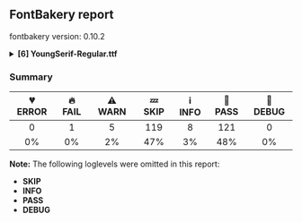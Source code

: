## FontBakery report

fontbakery version: 0.10.2

<details><summary><b>[6] YoungSerif-Regular.ttf</b></summary><div><details><summary>🔥 <b>FAIL:</b> Check if the vertical metrics of a family are similar to the same family hosted on Google Fonts. (<a href="https://font-bakery.readthedocs.io/en/stable/fontbakery/profiles/googlefonts.html#com.google.fonts/check/vertical_metrics_regressions">com.google.fonts/check/vertical_metrics_regressions</a>)</summary><div>


* 🔥 **FAIL** Young Serif Regular: OS/2 sTypoAscender is 930 when it should be 1046 [code: bad-typo-ascender]
* 🔥 **FAIL** Young Serif Regular: OS/2 sTypoDescender is -275 when it should be -366 [code: bad-typo-descender]
* 🔥 **FAIL** Young Serif Regular: hhea Ascender is 930 when it should be 1046 [code: bad-hhea-ascender]
* 🔥 **FAIL** Young Serif Regular: hhea Descender is -275 when it should be -366 [code: bad-hhea-descender]
</div></details><details><summary>⚠ <b>WARN:</b> Check for codepoints not covered by METADATA subsets. (<a href="https://font-bakery.readthedocs.io/en/stable/fontbakery/profiles/googlefonts.html#com.google.fonts/check/metadata/unreachable_subsetting">com.google.fonts/check/metadata/unreachable_subsetting</a>)</summary><div>


* ⚠ **WARN** The following codepoints supported by the font are not covered by
    any subsets defined in the font's metadata file, and will never
    be served. You can solve this by either manually adding additional
    subset declarations to METADATA.pb, or by editing the glyphset
    definitions.

 * U+02BD MODIFIER LETTER REVERSED COMMA: not included in any glyphset definition
 * U+02BE MODIFIER LETTER RIGHT HALF RING: not included in any glyphset definition
 * U+02BF MODIFIER LETTER LEFT HALF RING: not included in any glyphset definition
 * U+02C7 CARON: try adding one of: canadian-aboriginal, tifinagh, yi
 * U+02C8 MODIFIER LETTER VERTICAL LINE: not included in any glyphset definition
 * U+02CA MODIFIER LETTER ACUTE ACCENT: not included in any glyphset definition
 * U+02CB MODIFIER LETTER GRAVE ACCENT: not included in any glyphset definition
 * U+02CC MODIFIER LETTER LOW VERTICAL LINE: not included in any glyphset definition
 * U+02D8 BREVE: try adding one of: canadian-aboriginal, yi
 * U+02D9 DOT ABOVE: try adding one of: canadian-aboriginal, yi
 * U+02DB OGONEK: try adding one of: canadian-aboriginal, yi
 * U+02DD DOUBLE ACUTE ACCENT: not included in any glyphset definition
 * U+0302 COMBINING CIRCUMFLEX ACCENT: try adding one of: tifinagh, math, cherokee, coptic
 * U+0306 COMBINING BREVE: try adding one of: old-permic, tifinagh
 * U+0307 COMBINING DOT ABOVE: try adding one of: old-permic, coptic, tai-le, malayalam, tifinagh, canadian-aboriginal, syriac, math
 * U+030A COMBINING RING ABOVE: try adding syriac
 * U+030B COMBINING DOUBLE ACUTE ACCENT: try adding one of: cherokee, osage
 * U+030C COMBINING CARON: try adding one of: cherokee, tai-le
 * U+0312 COMBINING TURNED COMMA ABOVE: not included in any glyphset definition
 * U+0326 COMBINING COMMA BELOW: not included in any glyphset definition
 * U+0327 COMBINING CEDILLA: not included in any glyphset definition
 * U+0328 COMBINING OGONEK: not included in any glyphset definition
 * U+032E COMBINING BREVE BELOW: try adding syriac
 * U+0330 COMBINING TILDE BELOW: try adding one of: syriac, cherokee, math
 * U+0331 COMBINING MACRON BELOW: try adding one of: cherokee, tifinagh, syriac, gothic, caucasian-albanian
 * U+0394 GREEK CAPITAL LETTER DELTA: try adding one of: elbasan, greek, math
 * U+03A9 GREEK CAPITAL LETTER OMEGA: try adding one of: elbasan, greek, math
 * U+03BC GREEK SMALL LETTER MU: try adding one of: greek, math
 * U+03C0 GREEK SMALL LETTER PI: try adding one of: greek, math, yi
 * U+1EA0 LATIN CAPITAL LETTER A WITH DOT BELOW: try adding vietnamese
 * U+1EA1 LATIN SMALL LETTER A WITH DOT BELOW: try adding vietnamese
 * U+1EB8 LATIN CAPITAL LETTER E WITH DOT BELOW: try adding vietnamese
 * U+1EB9 LATIN SMALL LETTER E WITH DOT BELOW: try adding vietnamese
 * U+1EBC LATIN CAPITAL LETTER E WITH TILDE: try adding vietnamese
 * U+1EBD LATIN SMALL LETTER E WITH TILDE: try adding vietnamese
 * U+1ECA LATIN CAPITAL LETTER I WITH DOT BELOW: try adding vietnamese
 * U+1ECB LATIN SMALL LETTER I WITH DOT BELOW: try adding vietnamese
 * U+1ECC LATIN CAPITAL LETTER O WITH DOT BELOW: try adding vietnamese
 * U+1ECD LATIN SMALL LETTER O WITH DOT BELOW: try adding vietnamese
 * U+1EE4 LATIN CAPITAL LETTER U WITH DOT BELOW: try adding vietnamese
 * U+1EE5 LATIN SMALL LETTER U WITH DOT BELOW: try adding vietnamese
 * U+2007 FIGURE SPACE: not included in any glyphset definition
 * U+2008 PUNCTUATION SPACE: not included in any glyphset definition
 * U+200A HAIR SPACE: not included in any glyphset definition
 * U+2010 HYPHEN: try adding one of: syloti-nagri, coptic, yi, kaithi, kharoshthi, kayah-li, cham, lisu, sundanese, sora-sompeng
 * U+2012 FIGURE DASH: not included in any glyphset definition
 * U+2015 HORIZONTAL BAR: try adding adlam
 * U+2021 DOUBLE DAGGER: try adding adlam
 * U+2030 PER MILLE SIGN: try adding adlam
 * U+2070 SUPERSCRIPT ZERO: not included in any glyphset definition
 * U+2075 SUPERSCRIPT FIVE: not included in any glyphset definition
 * U+2076 SUPERSCRIPT SIX: not included in any glyphset definition
 * U+2077 SUPERSCRIPT SEVEN: not included in any glyphset definition
 * U+2078 SUPERSCRIPT EIGHT: not included in any glyphset definition
 * U+2079 SUPERSCRIPT NINE: not included in any glyphset definition
 * U+2080 SUBSCRIPT ZERO: not included in any glyphset definition
 * U+2081 SUBSCRIPT ONE: not included in any glyphset definition
 * U+2082 SUBSCRIPT TWO: not included in any glyphset definition
 * U+2083 SUBSCRIPT THREE: not included in any glyphset definition
 * U+2084 SUBSCRIPT FOUR: not included in any glyphset definition
 * U+2085 SUBSCRIPT FIVE: not included in any glyphset definition
 * U+2086 SUBSCRIPT SIX: not included in any glyphset definition
 * U+2087 SUBSCRIPT SEVEN: not included in any glyphset definition
 * U+2088 SUBSCRIPT EIGHT: not included in any glyphset definition
 * U+2089 SUBSCRIPT NINE: not included in any glyphset definition
 * U+2105 CARE OF: not included in any glyphset definition
 * U+2106 CADA UNA: not included in any glyphset definition
 * U+2116 NUMERO SIGN: try adding cyrillic
 * U+2126 OHM SIGN: not included in any glyphset definition
 * U+212E ESTIMATED SYMBOL: not included in any glyphset definition
 * U+21E7 UPWARDS WHITE ARROW: try adding symbols
 * U+2202 PARTIAL DIFFERENTIAL: try adding math
 * U+2205 EMPTY SET: try adding math
 * U+2206 INCREMENT: try adding math
 * U+220F N-ARY PRODUCT: try adding math
 * U+2211 N-ARY SUMMATION: try adding math
 * U+2219 BULLET OPERATOR: try adding one of: tai-tham, math, yi, symbols
 * U+221A SQUARE ROOT: try adding math
 * U+221E INFINITY: try adding math
 * U+222B INTEGRAL: try adding math
 * U+2248 ALMOST EQUAL TO: try adding math
 * U+2260 NOT EQUAL TO: try adding math
 * U+2264 LESS-THAN OR EQUAL TO: try adding math
 * U+2265 GREATER-THAN OR EQUAL TO: try adding math
 * U+2317 VIEWDATA SQUARE: try adding symbols
 * U+2318 PLACE OF INTEREST SIGN: try adding symbols
 * U+2325 OPTION KEY: try adding symbols
 * U+25A0 BLACK SQUARE: try adding symbols
 * U+25A1 WHITE SQUARE: try adding symbols
 * U+25B2 BLACK UP-POINTING TRIANGLE: try adding symbols
 * U+25B3 WHITE UP-POINTING TRIANGLE: try adding one of: math, symbols
 * U+25B6 BLACK RIGHT-POINTING TRIANGLE: try adding symbols
 * U+25B7 WHITE RIGHT-POINTING TRIANGLE: try adding one of: math, symbols
 * U+25BC BLACK DOWN-POINTING TRIANGLE: try adding symbols
 * U+25BD WHITE DOWN-POINTING TRIANGLE: try adding one of: math, symbols
 * U+25C0 BLACK LEFT-POINTING TRIANGLE: try adding symbols
 * U+25C1 WHITE LEFT-POINTING TRIANGLE: try adding one of: math, symbols
 * U+25C6 BLACK DIAMOND: try adding symbols
 * U+25C7 WHITE DIAMOND: try adding symbols
 * U+25CA LOZENGE: try adding one of: math, symbols
 * U+25CB WHITE CIRCLE: try adding symbols
 * U+25CC DOTTED CIRCLE: try adding one of: mandaic, batak, khmer, chakma, tibetan, mongolian, grantha, zanabazar-square, newa, rejang, kayah-li, syriac, math, caucasian-albanian, hanifi-rohingya, tai-viet, kannada, cham, psalter-pahlavi, new-tai-lue, telugu, devanagari, phags-pa, khudawadi, tifinagh, oriya, duployan, masaram-gondi, malayalam, siddham, wancho, mende-kikakui, lao, tamil, coptic, thai, elbasan, meetei-mayek, hanunoo, manichaean, sundanese, buhid, syloti-nagri, sogdian, tai-le, mahajani, takri, soyombo, lepcha, sinhala, kaithi, kharoshthi, osage, thaana, tirhuta, gunjala-gondi, dogra, yi, sharada, bengali, limbu, nko, bhaiksuki, khojki, hebrew, ahom, pahawh-hmong, symbols, music, modi, marchen, old-permic, gujarati, myanmar, miao, tagalog, balinese, tagbanwa, brahmi, buginese, gurmukhi, adlam, bassa-vah, javanese
 * U+25CF BLACK CIRCLE: try adding symbols
 * U+2B1B BLACK LARGE SQUARE: try adding symbols
 * U+2B1C WHITE LARGE SQUARE: try adding symbols
 * U+2B98 THREE-D TOP-LIGHTED LEFTWARDS EQUILATERAL ARROWHEAD: try adding symbols
 * U+2B99 THREE-D RIGHT-LIGHTED UPWARDS EQUILATERAL ARROWHEAD: try adding symbols
 * U+2B9A THREE-D TOP-LIGHTED RIGHTWARDS EQUILATERAL ARROWHEAD: try adding symbols
 * U+2B9B THREE-D LEFT-LIGHTED DOWNWARDS EQUILATERAL ARROWHEAD: try adding symbols
 * U+2B9C BLACK LEFTWARDS EQUILATERAL ARROWHEAD: try adding symbols
 * U+2B9D BLACK UPWARDS EQUILATERAL ARROWHEAD: try adding symbols
 * U+2B9E BLACK RIGHTWARDS EQUILATERAL ARROWHEAD: try adding symbols
 * U+2B9F BLACK DOWNWARDS EQUILATERAL ARROWHEAD: try adding symbols
 * U+E133 : not included in any glyphset definition
 * U+E134 : not included in any glyphset definition
 * U+FB00 LATIN SMALL LIGATURE FF: not included in any glyphset definition
 * U+FB01 LATIN SMALL LIGATURE FI: not included in any glyphset definition
 * U+FB02 LATIN SMALL LIGATURE FL: not included in any glyphset definition
 * U+FB03 LATIN SMALL LIGATURE FFI: not included in any glyphset definition
 * U+FB04 LATIN SMALL LIGATURE FFL: not included in any glyphset definition

Or you can add the above codepoints to one of the subsets supported by the font: `latin`, `latin-ext` [code: unreachable-subsetting]
</div></details><details><summary>⚠ <b>WARN:</b> Glyphs are similiar to Google Fonts version? (<a href="https://font-bakery.readthedocs.io/en/stable/fontbakery/profiles/googlefonts.html#com.google.fonts/check/production_glyphs_similarity">com.google.fonts/check/production_glyphs_similarity</a>)</summary><div>


* ⚠ **WARN** Following glyphs differ greatly from Google Fonts version:
	* .notdef
	* A
	* AE
	* AEacute
	* Aacute
	* Abreve
	* Acircumflex
	* Adieresis
	* Agrave
	* Amacron
	* Aogonek
	* Aring
	* Aringacute
	* Atilde
	* B
	* C
	* Cacute
	* Ccaron
	* Ccedilla
	* Ccircumflex
	* Cdotaccent
	* D
	* Dcaron
	* Dcroat
	* Dmacronbelow
	* E
	* Eacute
	* Ebreve
	* Ecaron
	* Ecircumflex
	* Edieresis
	* Edotaccent
	* Egrave
	* Emacron
	* Eng
	* Eogonek
	* Eth
	* Euro
	* F
	* G
	* Gbreve
	* Gcaron
	* Gcircumflex
	* Gdotaccent
	* H
	* Hbar
	* Hcircumflex
	* I
	* IJ
	* Iacute
	* Ibreve
	* Icircumflex
	* Idieresis
	* Idotaccent
	* Igrave
	* Imacron
	* Iogonek
	* Itilde
	* J
	* Jcircumflex
	* K
	* L
	* Lacute
	* Lcaron
	* Ldot
	* Lmacronbelow
	* Lslash
	* M
	* N
	* Nacute
	* Ncaron
	* Nmacronbelow
	* Ntilde
	* O
	* OE
	* Oacute
	* Obreve
	* Ocircumflex
	* Odieresis
	* Ograve
	* Ohungarumlaut
	* Omacron
	* Oslash
	* Oslashacute
	* Otilde
	* P
	* Q
	* R
	* Racute
	* Rcaron
	* Rmacronbelow
	* S
	* Sacute
	* Scaron
	* Scedilla
	* Scircumflex
	* T
	* Tbar
	* Tcaron
	* Thorn
	* Tmacronbelow
	* U
	* Uacute
	* Ubreve
	* Ucircumflex
	* Udieresis
	* Ugrave
	* Uhungarumlaut
	* Umacron
	* Uogonek
	* Uring
	* Utilde
	* V
	* W
	* Wacute
	* Wcircumflex
	* Wdieresis
	* Wgrave
	* X
	* Y
	* Yacute
	* Ycircumflex
	* Ydieresis
	* Ygrave
	* Z
	* Zacute
	* Zcaron
	* Zdotaccent
	* a
	* aacute
	* abreve
	* acircumflex
	* adieresis
	* ae
	* aeacute
	* agrave
	* amacron
	* ampersand
	* aogonek
	* approxequal
	* aring
	* aringacute
	* asciicircum
	* asciitilde
	* asterisk
	* at
	* atilde
	* b
	* backslash
	* bar
	* braceleft
	* braceright
	* bracketleft
	* bracketright
	* breve
	* brokenbar
	* bullet
	* c
	* cacute
	* caron
	* ccaron
	* ccedilla
	* ccircumflex
	* cdotaccent
	* cedilla
	* cent
	* circle
	* circumflex
	* colon
	* comma
	* copyright
	* currency
	* d
	* dagger
	* daggerdbl
	* dcaron
	* dcroat
	* degree
	* dieresis
	* divide
	* dmacronbelow
	* dollar
	* dotlessi
	* e
	* eacute
	* ebreve
	* ecaron
	* ecircumflex
	* edieresis
	* edotaccent
	* egrave
	* eight
	* eight.dnom
	* eight.lf
	* eight.numr
	* eight.tf
	* eight.tosf
	* ellipsis
	* emacron
	* emdash
	* emptyset
	* endash
	* eng
	* eogonek
	* equal
	* estimated
	* eth
	* exclam
	* exclamdown
	* f
	* f_f
	* f_f_i
	* f_f_ij
	* f_f_l
	* f_i
	* f_l
	* figuredash
	* filledbox
	* five
	* five.dnom
	* five.lf
	* five.numr
	* five.tf
	* five.tosf
	* florin
	* four
	* four.dnom
	* four.lf
	* four.numr
	* four.tf
	* four.tosf
	* fraction
	* g
	* gbreve
	* gcaron
	* gcircumflex
	* gdotaccent
	* germandbls
	* greater
	* greaterequal
	* guillemotleft
	* guillemotright
	* guilsinglleft
	* guilsinglright
	* h
	* hbar
	* hcircumflex
	* hungarumlaut
	* hyphen
	* i
	* i.loclTRK
	* iacute
	* ibreve
	* icircumflex
	* idieresis
	* igrave
	* ij
	* imacron
	* infinity
	* integral
	* iogonek
	* itilde
	* j
	* jcircumflex
	* k
	* kgreenlandic
	* l
	* lacute
	* lcaron
	* ldot
	* less
	* lessequal
	* lmacronbelow
	* logicalnot
	* lozenge
	* lslash
	* m
	* minus
	* multiply
	* n
	* nacute
	* napostrophe
	* ncaron
	* nine
	* nine.dnom
	* nine.lf
	* nine.numr
	* nine.tf
	* nine.tosf
	* nmacronbelow
	* notequal
	* ntilde
	* numbersign
	* o
	* oacute
	* obreve
	* ocircumflex
	* odieresis
	* oe
	* ogonek
	* ograve
	* ohungarumlaut
	* omacron
	* one
	* one.dnom
	* one.lf
	* one.numr
	* one.tf
	* one.tosf
	* onehalf
	* onequarter
	* ordfeminine
	* ordmasculine
	* oslash
	* oslashacute
	* otilde
	* p
	* paragraph
	* parenleft
	* parenright
	* partialdiff
	* percent
	* perthousand
	* pi
	* plus
	* plusminus
	* product
	* q
	* question
	* questiondown
	* quotedbl
	* quotedblbase
	* quotedblleft
	* quotedblright
	* quoteleft
	* quoteright
	* quotesinglbase
	* r
	* racute
	* radical
	* rcaron
	* registered
	* ring
	* rmacronbelow
	* s
	* sacute
	* scaron
	* scedilla
	* scircumflex
	* second
	* section
	* semicolon
	* seven
	* seven.dnom
	* seven.lf
	* seven.numr
	* seven.tf
	* seven.tosf
	* six
	* six.dnom
	* six.lf
	* six.numr
	* six.tf
	* six.tosf
	* slash
	* sterling
	* summation
	* t
	* tbar
	* tcaron
	* thorn
	* three
	* three.dnom
	* three.lf
	* three.numr
	* three.tf
	* three.tosf
	* threequarters
	* tilde
	* tildecomb
	* tmacronbelow
	* trademark
	* triagdn
	* triagup
	* two
	* two.dnom
	* two.lf
	* two.numr
	* two.tf
	* two.tosf
	* u
	* uacute
	* ubreve
	* ucircumflex
	* udieresis
	* ugrave
	* uhungarumlaut
	* umacron
	* underscore
	* uni004A0301
	* uni006A0301
	* uni00B2
	* uni00B3
	* uni00B5
	* uni00B9
	* uni0122
	* uni0123
	* uni0136
	* uni0137
	* uni013B
	* uni013C
	* uni0145
	* uni0146
	* uni0156
	* uni0157
	* uni0162
	* uni0163
	* uni018F
	* uni019D
	* uni01EA
	* uni01EB
	* uni0218
	* uni0219
	* uni021A
	* uni021B
	* uni0232
	* uni0233
	* uni0237
	* uni0259
	* uni0272
	* uni0302
	* uni0306
	* uni0308
	* uni030A
	* uni030B
	* uni030C
	* uni0327
	* uni0328
	* uni032E
	* uni0394
	* uni03A9
	* uni03BC
	* uni1E08
	* uni1E09
	* uni1E0C
	* uni1E0D
	* uni1E14
	* uni1E15
	* uni1E16
	* uni1E17
	* uni1E1C
	* uni1E1D
	* uni1E20
	* uni1E21
	* uni1E24
	* uni1E25
	* uni1E2A
	* uni1E2B
	* uni1E2E
	* uni1E2F
	* uni1E36
	* uni1E37
	* uni1E42
	* uni1E43
	* uni1E44
	* uni1E45
	* uni1E46
	* uni1E47
	* uni1E4C
	* uni1E4D
	* uni1E4E
	* uni1E4F
	* uni1E50
	* uni1E51
	* uni1E52
	* uni1E53
	* uni1E5A
	* uni1E5B
	* uni1E60
	* uni1E61
	* uni1E62
	* uni1E63
	* uni1E64
	* uni1E65
	* uni1E66
	* uni1E67
	* uni1E68
	* uni1E69
	* uni1E6C
	* uni1E6D
	* uni1E78
	* uni1E79
	* uni1E7A
	* uni1E7B
	* uni1E8E
	* uni1E8F
	* uni1E92
	* uni1E93
	* uni1E97
	* uni1E9E
	* uni1EA0
	* uni1EA1
	* uni1EB8
	* uni1EB9
	* uni1EBC
	* uni1EBD
	* uni1ECA
	* uni1ECB
	* uni1ECC
	* uni1ECD
	* uni1EE4
	* uni1EE5
	* uni1EF8
	* uni1EF9
	* uni2010
	* uni2015
	* uni2070
	* uni2074
	* uni2075
	* uni2076
	* uni2077
	* uni2078
	* uni2079
	* uni2080
	* uni2081
	* uni2082
	* uni2083
	* uni2084
	* uni2085
	* uni2086
	* uni2087
	* uni2088
	* uni2089
	* uni2105
	* uni2106
	* uni2113
	* uni2116
	* uni2126
	* uni21E7
	* uni2206
	* uni2215
	* uni2219
	* uni2317
	* uni2318
	* uni2325
	* uni25A1
	* uni25B3
	* uni25B6
	* uni25B7
	* uni25BD
	* uni25C0
	* uni25C1
	* uni25C6
	* uni25C7
	* uni25CF
	* uni2B1B
	* uni2B1C
	* uni2B98
	* uni2B99
	* uni2B9A
	* uni2B9B
	* uni2B9C
	* uni2B9D
	* uni2B9E
	* uni2B9F
	* uogonek
	* uring
	* utilde
	* v
	* w
	* wacute
	* wcircumflex
	* wdieresis
	* wgrave
	* x
	* y
	* yacute
	* ycircumflex
	* ydieresis
	* yen
	* ygrave
	* z
	* zacute
	* zcaron
	* zdotaccent
	* zero
	* zero.dnom
	* zero.dnom.zero
	* zero.lf
	* zero.lf.zero
	* zero.numr
	* zero.numr.zero
	* zero.tf
	* zero.tf.zero
	* zero.tosf
	* zero.tosf.zero and zero.zero
</div></details><details><summary>⚠ <b>WARN:</b> Is there kerning info for non-ligated sequences? (<a href="https://font-bakery.readthedocs.io/en/stable/fontbakery/profiles/googlefonts.html#com.google.fonts/check/kerning_for_non_ligated_sequences">com.google.fonts/check/kerning_for_non_ligated_sequences</a>)</summary><div>


* ⚠ **WARN** GPOS table lacks kerning info for the following non-ligated sequences:

	- f + f

	- f + i

	- i + f

	- f + l

	- l + f

	- i + l [code: lacks-kern-info]
</div></details><details><summary>⚠ <b>WARN:</b> Check if each glyph has the recommended amount of contours. (<a href="https://font-bakery.readthedocs.io/en/stable/fontbakery/profiles/universal.html#com.google.fonts/check/contour_count">com.google.fonts/check/contour_count</a>)</summary><div>


* ⚠ **WARN** This check inspects the glyph outlines and detects the total number of contours in each of them. The expected values are infered from the typical ammounts of contours observed in a large collection of reference font families. The divergences listed below may simply indicate a significantly different design on some of your glyphs. On the other hand, some of these may flag actual bugs in the font such as glyphs mapped to an incorrect codepoint. Please consider reviewing the design and codepoint assignment of these to make sure they are correct.

The following glyphs do not have the recommended number of contours:

	- Glyph name: aogonek	Contours detected: 3	Expected: 2

	- Glyph name: eogonek	Contours detected: 3	Expected: 2

	- Glyph name: Uogonek	Contours detected: 2	Expected: 1

	- Glyph name: uogonek	Contours detected: 2	Expected: 1

	- Glyph name: uni01EA	Contours detected: 3	Expected: 2

	- Glyph name: uni01EB	Contours detected: 3	Expected: 2

	- Glyph name: uni1E08	Contours detected: 3	Expected: 2

	- Glyph name: uni1E09	Contours detected: 3	Expected: 2

	- Glyph name: uni1E1C	Contours detected: 3	Expected: 2

	- Glyph name: uni1E1D	Contours detected: 4	Expected: 3

	- Glyph name: Uogonek	Contours detected: 2	Expected: 1

	- Glyph name: aogonek	Contours detected: 3	Expected: 2

	- Glyph name: eogonek	Contours detected: 3	Expected: 2

	- Glyph name: uni1E08	Contours detected: 3	Expected: 2

	- Glyph name: uni1E09	Contours detected: 3	Expected: 2

	- Glyph name: uni1E1C	Contours detected: 3	Expected: 2

	- Glyph name: uni1E1D	Contours detected: 4	Expected: 3

	- Glyph name: uogonek	Contours detected: 2	Expected: 1
 [code: contour-count]
</div></details><details><summary>⚠ <b>WARN:</b> Do outlines contain any jaggy segments? (<a href="https://font-bakery.readthedocs.io/en/stable/fontbakery/profiles/<Section: Outline Correctness Checks>.html#com.google.fonts/check/outline_jaggy_segments">com.google.fonts/check/outline_jaggy_segments</a>)</summary><div>


* ⚠ **WARN** The following glyphs have jaggy segments:

	* ae (U+00E6): L<<346.0,-9.0>--<356.0,73.0>>/B<<356.0,73.0>-<344.0,42.0>-<312.5,15.5>> = 14.208302348654348

	* aeacute (U+01FD): L<<346.0,-9.0>--<356.0,73.0>>/B<<356.0,73.0>-<344.0,42.0>-<312.5,15.5>> = 14.208302348654348 [code: found-jaggy-segments]
</div></details><br></div></details>

### Summary

| 💔 ERROR | 🔥 FAIL | ⚠ WARN | 💤 SKIP | ℹ INFO | 🍞 PASS | 🔎 DEBUG |
|:-----:|:----:|:----:|:----:|:----:|:----:|:----:|
| 0 | 1 | 5 | 119 | 8 | 121 | 0 |
| 0% | 0% | 2% | 47% | 3% | 48% | 0% |

**Note:** The following loglevels were omitted in this report:
* **SKIP**
* **INFO**
* **PASS**
* **DEBUG**
